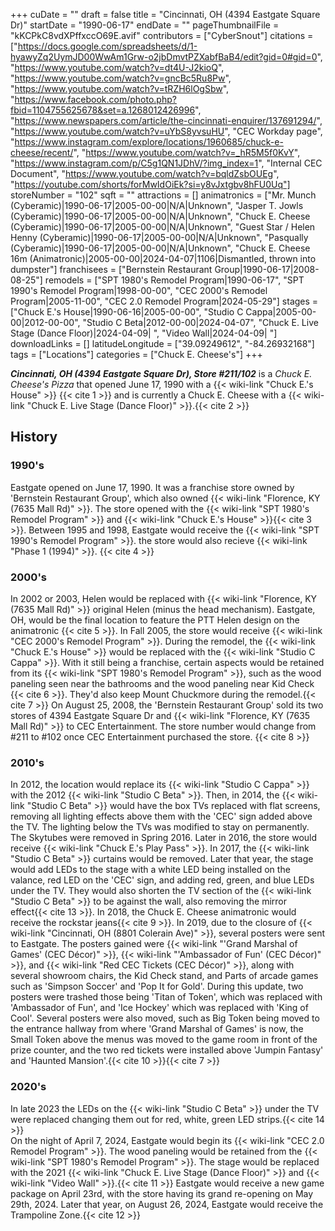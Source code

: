 +++
cuDate = ""
draft = false
title = "Cincinnati, OH (4394 Eastgate Square Dr)"
startDate = "1990-06-17"
endDate = ""
pageThumbnailFile = "kKCPkC8vdXPffxccO69E.avif"
contributors = ["CyberSnout"]
citations = ["https://docs.google.com/spreadsheets/d/1-hyawyZq2UymJD00WwAm1Grw-o2jbDmvtPZXabfBaB4/edit?gid=0#gid=0", "https://www.youtube.com/watch?v=dt4U-J2kioQ", "https://www.youtube.com/watch?v=gncBc5Ru8Pw", "https://www.youtube.com/watch?v=tRZH6lOgSbw", "https://www.facebook.com/photo.php?fbid=1104755625678&set=a.1268012426996", "https://www.newspapers.com/article/the-cincinnati-enquirer/137691294/", "https://www.youtube.com/watch?v=uYbS8yvsuHU", "CEC Workday page", "https://www.instagram.com/explore/locations/1960685/chuck-e-cheese/recent/", "https://www.youtube.com/watch?v=_hR5M5f0KvY", "https://www.instagram.com/p/C5g1QN1JDhV/?img_index=1", "Internal CEC Document", "https://www.youtube.com/watch?v=bqldZsbOUEg", "https://youtube.com/shorts/forMwIdOiEk?si=y8vJxtgbv8hFU0Uq"]
storeNumber = "102"
sqft = ""
attractions = []
animatronics = ["Mr. Munch (Cyberamic)|1990-06-17|2005-00-00|N/A|Unknown", "Jasper T. Jowls (Cyberamic)|1990-06-17|2005-00-00|N/A|Unknown", "Chuck E. Cheese (Cyberamic)|1990-06-17|2005-00-00|N/A|Unknown", "Guest Star / Helen Henny (Cyberamic)|1990-06-17|2005-00-00|N/A|Unknown", "Pasqually (Cyberamic)|1990-06-17|2005-00-00|N/A|Unknown", "Chuck E. Cheese 16m (Animatronic)|2005-00-00|2024-04-07|1106|Dismantled, thrown into dumpster"]
franchisees = ["Bernstein Restaurant Group|1990-06-17|2008-08-25"]
remodels = ["SPT 1980's Remodel Program|1990-06-17", "SPT 1990's Remodel Program|1998-00-00", "CEC 2000's Remodel Program|2005-11-00", "CEC 2.0 Remodel Program|2024-05-29"]
stages = ["Chuck E.'s House|1990-06-16|2005-00-00", "Studio C Cappa|2005-00-00|2012-00-00", "Studio C Beta|2012-00-00|2024-04-07", "Chuck E. Live Stage (Dance Floor)|2024-04-09| ", "Video Wall|2024-04-09| "]
downloadLinks = []
latitudeLongitude = ["39.09249612", "-84.26932168"]
tags = ["Locations"]
categories = ["Chuck E. Cheese's"]
+++

***Cincinnati, OH (4394 Eastgate Square Dr), Store #211/102*** is a *Chuck E. Cheese's Pizza* that opened June 17, 1990 with a {{< wiki-link "Chuck E.'s House" >}} {{< cite 1 >}} and is currently a Chuck E. Cheese with a {{< wiki-link "Chuck E. Live Stage (Dance Floor)" >}}.{{< cite 2 >}}

## History
### 1990's
Eastgate opened on June 17, 1990. It was a franchise store owned by 'Bernstein Restaurant Group', which also owned {{< wiki-link "Florence, KY (7635 Mall Rd)" >}}. The store opened with the {{< wiki-link "SPT 1980's Remodel Program" >}} and {{< wiki-link "Chuck E.'s House" >}}{{< cite 3 >}}. Between 1995 and 1998, Eastgate would receive the {{< wiki-link "SPT 1990's Remodel Program" >}}. the store would also recieve {{< wiki-link "Phase 1 (1994)" >}}. {{< cite 4 >}}

### 2000's
In 2002 or 2003, Helen would be replaced with {{< wiki-link "Florence, KY (7635 Mall Rd)" >}} original Helen (minus the head mechanism). Eastgate, OH, would be the final location to feature the PTT Helen design on the animatronic {{< cite 5 >}}. In Fall 2005, the store would receive {{< wiki-link "CEC 2000's Remodel Program" >}}. During the remodel, the {{< wiki-link "Chuck E.'s House" >}} would be replaced with the {{< wiki-link "Studio C Cappa" >}}. With it still being a franchise, certain aspects would be retained from its {{< wiki-link "SPT 1980's Remodel Program" >}}, such as the wood paneling seen near the bathrooms and the wood paneling near Kid Check {{< cite 6 >}}. They'd also keep Mount Chuckmore during the remodel.{{< cite 7 >}} On August 25, 2008, the 'Bernstein Restaurant Group' sold its two stores of 4394 Eastgate Square Dr and {{< wiki-link "Florence, KY (7635 Mall Rd)" >}} to CEC Entertainment. The store number would change from #211 to #102 once CEC Entertainment purchased the store. {{< cite 8 >}}

### 2010's
In 2012, the location would replace its {{< wiki-link "Studio C Cappa" >}} with the 2012 {{< wiki-link "Studio C Beta" >}}. Then, in 2014, the {{< wiki-link "Studio C Beta" >}} would have the box TVs replaced with flat screens, removing all lighting effects above them with the 'CEC' sign added above the TV. The lighting below the TVs was modified to stay on permanently. The Skytubes were removed in Spring 2016. Later in 2016, the store would receive {{< wiki-link "Chuck E.'s Play Pass" >}}. In 2017, the {{< wiki-link "Studio C Beta" >}} curtains would be removed. Later that year, the stage would add LEDs to the stage with a white LED being installed on the valance, red LED on the 'CEC' sign, and adding red, green, and blue LEDs under the TV. They would also shorten the TV section of the {{< wiki-link "Studio C Beta" >}} to be against the wall, also removing the mirror effect{{< cite 13 >}}. In 2018, the Chuck E. Cheese animatronic would receive the rockstar jeans{{< cite 9 >}}. In 2019, due to the closure of {{< wiki-link "Cincinnati, OH (8801 Colerain Ave)" >}}, several posters were sent to Eastgate. The posters gained were {{< wiki-link "'Grand Marshal of Games' (CEC Décor)" >}}, {{< wiki-link "'Ambassador of Fun' (CEC Décor)" >}}, and {{< wiki-link "Red CEC Tickets (CEC Décor)" >}}, along with several showroom chairs, the Kid Check stand, and Parts of arcade games such as 'Simpson Soccer' and 'Pop It for Gold'. During this update, two posters were trashed those being 'Titan of Token', which was replaced with 'Ambassador of Fun', and 'Ice Hockey' which was replaced with 'King of Cool'. Several posters were also moved, such as Big Token being moved to the entrance hallway from where 'Grand Marshal of Games' is now, the Small Token above the menus was moved to the game room in front of the prize counter, and the two red tickets were installed above 'Jumpin Fantasy' and 'Haunted Mansion'.{{< cite 10 >}}{{< cite 7 >}}

### 2020's
In late 2023 the LEDs on the {{< wiki-link "Studio C Beta" >}} under the TV were replaced changing them out for red, white, green LED strips.{{< cite 14 >}}  
On the night of April 7, 2024, Eastgate would begin its {{< wiki-link "CEC 2.0 Remodel Program" >}}. The wood paneling would be retained from the {{< wiki-link "SPT 1980's Remodel Program" >}}. The stage would be replaced with the 2021 {{< wiki-link "Chuck E. Live Stage (Dance Floor)" >}} and {{< wiki-link "Video Wall" >}}.{{< cite 11 >}} Eastgate would receive a new game package on April 23rd, with the store having its grand re-opening on May 29th, 2024. Later that year, on August 26, 2024, Eastgate would receive the Trampoline Zone.{{< cite 12 >}}
